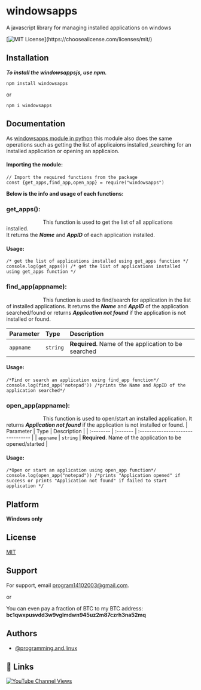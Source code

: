 
# ****windowsapps****

A javascript library for managing installed applications on windows


[![MIT License](https://img.shields.io/apm/l/atomic-design-ui.svg?)](https://choosealicense.com/licenses/mit/)


## **Installation**

***To install the windowsappsjs, use npm.***

```{.sourceCode .bash}
npm install windowsapps
```

or

```{.sourceCode .bash}
npm i windowsapps
```
## **Documentation**

As [windowsapps module in python](https://pypi.org/project/windowsapps/) this module also does the same operations such
as getting the list of applicaions installed ,searching for an installed application or opening an applicaion.

#### ****Importing the module:****
```{.sourceCode .bash}
// Import the required functions from the package
const {get_apps,find_app,open_app} = require("windowsapps")
```

****Below is the info and usage of each functions:****
### get_apps():

&emsp;&emsp;&emsp;&emsp;&emsp;&emsp;&emsp;This function is used to get the list of all applications
installed.\
It returns the ***Name*** and ***AppID*** of each application installed.

#### Usage:
```{.sourceCode .bash}
/* get the list of applications installed using get_apps function */
console.log(get_apps()) /* get the list of applications installed using get_apps function */
```

### find_app(appname):

&emsp;&emsp;&emsp;&emsp;&emsp;&emsp;&emsp;This function is used to find/search for application in the list of installed applications. It returns the ***Name*** and ***AppID***
of the application searched/found or returns ***Application not found*** if the application is not installed or found.

| Parameter | Type     | Description                       |
| :-------- | :------- | :-------------------------------- |
| `appname`      | `string` | **Required**. Name of the application to be searched |

#### Usage:
```{.sourceCode .bash}
/*Find or search an application using find_app function*/
console.log(find_app('notepad')) /*prints the Name and AppID of the application searched*/
```

### open_app(appname):

&emsp;&emsp;&emsp;&emsp;&emsp;&emsp;&emsp;This function is used to open/start an installed application. It returns ***Application not found*** if the application is not installed or found.
| Parameter | Type     | Description                       |
| :-------- | :------- | :-------------------------------- |
| `appname`      | `string` | **Required**. Name of the application to be opened/started |

#### Usage:
```{.sourceCode .bash}
/*Open or start an application using open_app function*/
console.log(open_app("notepad")) /*prints "Application opened" if success or prints "Application not found" if failed to start application */
```

## ****Platform****

**Windows only**
## ****License****

[MIT](https://choosealicense.com/licenses/mit/)


## ****Support****

For support, email program14102003@gmail.com.

or

You can even pay a fraction of BTC to my BTC address: **bc1qwxpusvdd3w9vglmdwn945uz2m87czrh3na52mq**
## ****Authors****

- [@programming.and.linux](https://github.com/programming-and-linux/)


## ****🔗 Links****
[![YouTube Channel Views](https://img.shields.io/youtube/channel/views/UCXcA-zOS4fOa0pMnYLzPACw?color=white&label=Programming-and-linux&logoColor=red&style=social)](https://www.youtube.com/channel/UCXcA-zOS4fOa0pMnYLzPACw)


